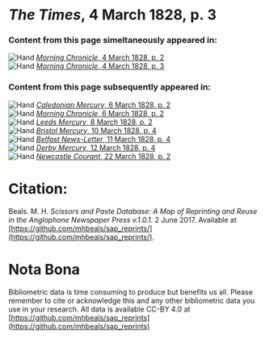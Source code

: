 # *The Times*, 4 March 1828, p. 3  
  
### Content from this page simeltaneously appeared in:  
![Hand](http://scissorsandpaste.net/wp-content/uploads/2017/06/smallhandpointer.png) [*Morning Chronicle*, 4 March 1828, p. 2](https://mhbeals.github.io/sap_html/Morning-Chronicle/Morning-Chronicle-4-March-1828-p-2)  
![Hand](http://scissorsandpaste.net/wp-content/uploads/2017/06/smallhandpointer.png) [*Morning Chronicle*, 4 March 1828, p. 3](https://mhbeals.github.io/sap_html/Morning-Chronicle/Morning-Chronicle-4-March-1828-p-3)  
  
### Content from this page subsequently appeared in:  
![Hand](http://scissorsandpaste.net/wp-content/uploads/2017/06/smallhandpointer.png) [*Caledonian Mercury*, 6 March 1828, p. 2](https://mhbeals.github.io/sap_html/Caledonian-Mercury/Caledonian-Mercury-6-March-1828-p-2)  
![Hand](http://scissorsandpaste.net/wp-content/uploads/2017/06/smallhandpointer.png) [*Morning Chronicle*, 6 March 1828, p. 2](https://mhbeals.github.io/sap_html/Morning-Chronicle/Morning-Chronicle-6-March-1828-p-2)  
![Hand](http://scissorsandpaste.net/wp-content/uploads/2017/06/smallhandpointer.png) [*Leeds Mercury*, 8 March 1828, p. 2](https://mhbeals.github.io/sap_html/Leeds-Mercury/Leeds-Mercury-8-March-1828-p-2)  
![Hand](http://scissorsandpaste.net/wp-content/uploads/2017/06/smallhandpointer.png) [*Bristol Mercury*, 10 March 1828, p. 4](https://mhbeals.github.io/sap_html/Bristol-Mercury/Bristol-Mercury-10-March-1828-p-4)  
![Hand](http://scissorsandpaste.net/wp-content/uploads/2017/06/smallhandpointer.png) [*Belfast News-Letter*, 11 March 1828, p. 4](https://mhbeals.github.io/sap_html/Belfast-News-Letter/Belfast-News-Letter-11-March-1828-p-4)  
![Hand](http://scissorsandpaste.net/wp-content/uploads/2017/06/smallhandpointer.png) [*Derby Mercury*, 12 March 1828, p. 4](https://mhbeals.github.io/sap_html/Derby-Mercury/Derby-Mercury-12-March-1828-p-4)  
![Hand](http://scissorsandpaste.net/wp-content/uploads/2017/06/smallhandpointer.png) [*Newcastle Courant*, 22 March 1828, p. 2](https://mhbeals.github.io/sap_html/Newcastle-Courant/Newcastle-Courant-22-March-1828-p-2)  


# Citation: 

Beals. M. H. *Scissors and Paste Database: A Map of Reprinting and Reuse in the Anglophone Newspaper Press v.1.0.1.* 2 June 2017. Available at [https://github.com/mhbeals/sap_reprints/](https://github.com/mhbeals/sap_reprints/). 

# Nota Bona

Bibliometric data is time consuming to produce but benefits us all. Please remember to cite or acknowledge this and any other bibliometric data you use in your research. All data is available CC-BY 4.0 at [https://github.com/mhbeals/sap_reprints](https://github.com/mhbeals/sap_reprints)
